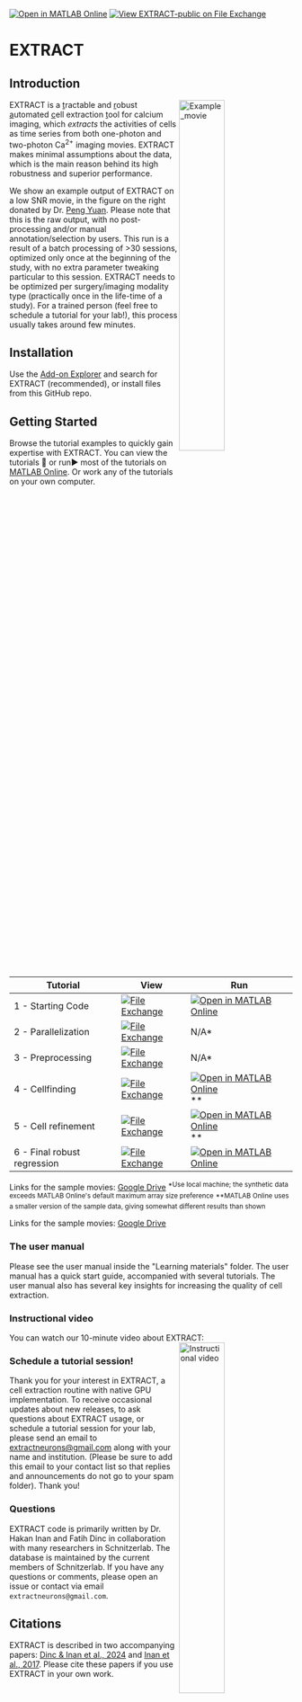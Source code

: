 [![Open in MATLAB Online](https://www.mathworks.com/images/responsive/global/open-in-matlab-online.svg)](https://matlab.mathworks.com/open/github/v1?repo=schnitzer-lab/EXTRACT-public)  [![View EXTRACT-public on File Exchange](https://www.mathworks.com/matlabcentral/images/matlab-file-exchange.svg)](https://www.mathworks.com/matlabcentral/fileexchange/96083-extract-public)
# EXTRACT 

## Introduction

<img src="https://user-images.githubusercontent.com/56279691/206535976-80f4cc28-eb4f-4dd6-848a-fde4cd5fe20f.png" width="40%" align="right" alt="Example_movie">

EXTRACT is a  <ins>t</ins>ractable and <ins>r</ins>obust  <ins>a</ins>utomated <ins>c</ins>ell extraction  <ins>t</ins>ool for calcium imaging, which *extracts* the activities of cells as time series from both one-photon and two-photon Ca<sup>2+</sup> imaging movies. EXTRACT makes minimal assumptions about the data, which is the main reason behind its high robustness and superior performance. 

We show an example output of EXTRACT on a low SNR movie, in the figure on the right donated by Dr. [Peng Yuan](http://itbr.fudan.edu.cn/en/info/1366/2409.htm). Please note that this is the raw output, with no post-processing and/or manual annotation/selection by users. This run is a result of a batch processing of >30 sessions, optimized only once at the beginning of the study, with no extra parameter tweaking particular to this session. EXTRACT needs to be optimized per surgery/imaging modality type (practically once in the life-time of a study). For a trained person (feel free to schedule a tutorial for your lab!), this process usually takes around few minutes. 

## Installation

Use the [Add-on Explorer](https://www.mathworks.com/products/matlab/add-on-explorer.html) and search for EXTRACT (recommended), or install files from this GitHub repo.

## Getting Started

Browse the tutorial examples to quickly gain expertise with EXTRACT. You can view the tutorials :eyes: or run:arrow_forward: most of the tutorials on [MATLAB Online](https://www.mathworks.com/products/matlab-online.html). Or work any of the tutorials on your own computer.

| Tutorial | View | Run |
| -------- | ---- | --- |
| 1 - Starting Code | [![File Exchange](https://www.mathworks.com/matlabcentral/images/matlab-file-exchange.svg)](https://viewer.mathworks.com/?viewer=live_code&url=https%3A%2F%2Fwww.mathworks.com%2Fmatlabcentral%2Fmlc-downloads%2Fdownloads%2F6d2fb9fc-2974-4fac-9eb3-83340b9f5095%2Fae967b44-8a32-449b-ac35-7559e44fe5ba%2Ffiles%2FLearning%20materials%2FLecture%20Tutorials%2FTutorial%201%20-%20Starting%20code%2Ftutorial_1.mlx&embed=web) | [![Open in MATLAB Online](https://www.mathworks.com/images/responsive/global/open-in-matlab-online.svg)](https://matlab.mathworks.com/open/github/v1?repo=schnitzer-lab/EXTRACT-public&file=Learning%20Materials/Lecture%20Tutorials/Tutorial%201%20-%20Starting%20code/tutorial_1.mlx) | 
| 2 - Parallelization | [![File Exchange](https://www.mathworks.com/matlabcentral/images/matlab-file-exchange.svg)](https://viewer.mathworks.com/?viewer=live_code&url=https%3A%2F%2Fwww.mathworks.com%2Fmatlabcentral%2Fmlc-downloads%2Fdownloads%2F6d2fb9fc-2974-4fac-9eb3-83340b9f5095%2Fae967b44-8a32-449b-ac35-7559e44fe5ba%2Ffiles%2FLearning%20materials%2FLecture%20Tutorials%2FTutorial%202%20-%20Parallelization%2Ftutorial_2.mlx&embed=web) | N/A* | 
| 3 - Preprocessing | [![File Exchange](https://www.mathworks.com/matlabcentral/images/matlab-file-exchange.svg)](https://viewer.mathworks.com/?viewer=live_code&url=https%3A%2F%2Fwww.mathworks.com%2Fmatlabcentral%2Fmlc-downloads%2Fdownloads%2F6d2fb9fc-2974-4fac-9eb3-83340b9f5095%2Fae967b44-8a32-449b-ac35-7559e44fe5ba%2Ffiles%2FLearning%20materials%2FLecture%20Tutorials%2FTutorial%203%20-%20Preprocessing%2Ftutorial_3.mlx&embed=web) | N/A* | 
| 4 - Cellfinding | [![File Exchange](https://www.mathworks.com/matlabcentral/images/matlab-file-exchange.svg)](https://viewer.mathworks.com/?viewer=live_code&url=https%3A%2F%2Fwww.mathworks.com%2Fmatlabcentral%2Fmlc-downloads%2Fdownloads%2F6d2fb9fc-2974-4fac-9eb3-83340b9f5095%2Fae967b44-8a32-449b-ac35-7559e44fe5ba%2Ffiles%2FLearning%20materials%2FLecture%20Tutorials%2FTutorial%204%20-%20Cellfinding%2Ftutorial_4.mlx&embed=web) | [![Open in MATLAB Online](https://www.mathworks.com/images/responsive/global/open-in-matlab-online.svg)](https://matlab.mathworks.com/open/github/v1?repo=schnitzer-lab/EXTRACT-public&file=Lecture%20Tutorials/Tutorial%204%20-%20Cell%20finding/tutorial_4.mlx)** | 
| 5 - Cell refinement | [![File Exchange](https://www.mathworks.com/matlabcentral/images/matlab-file-exchange.svg)](https://viewer.mathworks.com/?viewer=live_code&url=https%3A%2F%2Fwww.mathworks.com%2Fmatlabcentral%2Fmlc-downloads%2Fdownloads%2F6d2fb9fc-2974-4fac-9eb3-83340b9f5095%2Fae967b44-8a32-449b-ac35-7559e44fe5ba%2Ffiles%2FLearning%20materials%2FLecture%20Tutorials%2FTutorial%205%20-%20Cell%20refinement%2Ftutorial_5.mlx&embed=web) | [![Open in MATLAB Online](https://www.mathworks.com/images/responsive/global/open-in-matlab-online.svg)](https://matlab.mathworks.com/open/github/v1?repo=schnitzer-lab/EXTRACT-public&file=Lecture%20Tutorials/Tutorial%205%20-%20Cell%20refinement/tutorial_5.mlx)** | 
| 6 - Final robust regression | [![File Exchange](https://www.mathworks.com/matlabcentral/images/matlab-file-exchange.svg)](https://viewer.mathworks.com/?viewer=live_code&url=https%3A%2F%2Fwww.mathworks.com%2Fmatlabcentral%2Fmlc-downloads%2Fdownloads%2F6d2fb9fc-2974-4fac-9eb3-83340b9f5095%2Fae967b44-8a32-449b-ac35-7559e44fe5ba%2Ffiles%2FLearning%20materials%2FLecture%20Tutorials%2FTutorial%206%20-%20Final%20robust%20regression%2Ftutorial_6.mlx&embed=web) | [![Open in MATLAB Online](https://www.mathworks.com/images/responsive/global/open-in-matlab-online.svg)](https://matlab.mathworks.com/open/github/v1?repo=schnitzer-lab/EXTRACT-public&file=Lecture%20Tutorials/Tutorial%206%20-%20Final%20robust%20regression/tutorial_6.mlx) | 
Links for the sample movies: [Google Drive](https://drive.google.com/drive/folders/1xhuw0g-eNycsIF8yzLgdFRUuSoiXU23W?usp=share_link)
<sup>*Use local machine; the synthetic data exceeds MATLAB Online's default maximum array size preference</sup>
<sup>**MATLAB Online uses a smaller version of the sample data, giving somewhat different results than shown</sup>

Links for the sample movies: [Google Drive](https://drive.google.com/drive/folders/1xhuw0g-eNycsIF8yzLgdFRUuSoiXU23W?usp=share_link)

### The user manual

Please see the user manual inside the "Learning materials" folder. The user manual has a quick start guide, accompanied with several tutorials. The user manual also has several key insights for increasing the quality of cell extraction.

### Instructional video

You can watch our 10-minute video about EXTRACT: <a href="https://www.youtube.com/watch?v=qmCSJWcClNo" target="_blank"><img src="https://github.com/user-attachments/assets/7dca6215-e99d-4f49-aaa5-250f08dc967b" width="40%" align="right" alt="Instructional video"></a>

<!---
this seems not to work on GitHub but it does work in standard Markdown readers
<video src="https://wds-matlab-community-toolboxes.s3.amazonaws.com/EXTRACT/EXTRACT_overview.mp4" width="640" height="480" controls></video>
-->


<!---
This is a GitHub link to the whole video, which is the only way to get them to show in GitHub READMEs. GitHub seems to hide traditional video players.
https://github.com/user-attachments/assets/af43ebfb-81ee-4a56-af19-74e28e496aca
-->


### Schedule a tutorial session!

Thank you for your interest in EXTRACT, a cell extraction routine with native GPU implementation.  To receive occasional updates about new releases, to ask questions about EXTRACT usage, or schedule a tutorial session for your lab, please send an email to extractneurons@gmail.com along with your name and institution. (Please be sure to add this email to your contact list so that replies and announcements do not go to your spam folder).  Thank you!  

### Questions

EXTRACT code is primarily written by Dr. Hakan Inan and Fatih Dinc in collaboration with many researchers in Schnitzerlab. The database is maintained by the current members of Schnitzerlab. If you have any questions or comments, please open an issue or contact via email `extractneurons@gmail.com`.

## Citations

EXTRACT is described in two accompanying papers: [Dinc & Inan et al., 2024](https://www.biorxiv.org/content/10.1101/2021.03.24.436279v3.full.pdf) and [Inan et al., 2017](https://papers.nips.cc/paper/2017/file/e449b9317dad920c0dd5ad0a2a2d5e49-Paper.pdf). Please cite these papers if you use EXTRACT in your own work.


